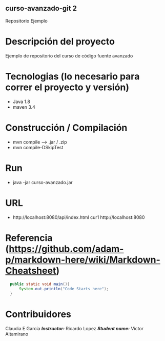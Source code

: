## curso-avanzado-git 2
Repositorio Ejemplo

# Descripción del proyecto
Ejemplo de repositorio del curso de código fuente avanzado

# Tecnologias (lo necesario para correr el proyecto y versión)
- Java 1.8
- maven 3.4

# Construcción / Compilación
- mvn compile --> .jar / .zip
- mvn compile-DSkipTest

# Run
- java -jar curso-avanzado.jar

# URL
 - http://localhost:8080/api/index.html
 cur1 http://localhost:8080
 
 # Referencia (https://github.com/adam-p/markdown-here/wiki/Markdown-Cheatsheet)

 ```java
   public static void main(){
       System.out.println("Code Starts here");
   }
```
  
 # Contribuidores
Claudia E García
***Instructor:*** Ricardo Lopez
 ***Student name:*** Victor Altamirano
